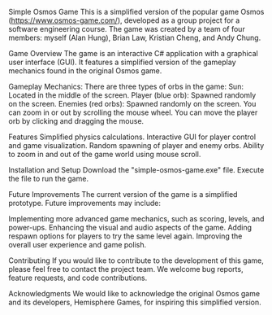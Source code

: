 Simple Osmos Game
This is a simplified version of the popular game Osmos (https://www.osmos-game.com/), developed as a group project for a software engineering course. 
The game was created by a team of four members: myself (Alan Hung), Brian Law, Kristian Cheng, and Andy Chung.

Game Overview
The game is an interactive C# application with a graphical user interface (GUI). It features a simplified version of the gameplay mechanics found in the original Osmos game.

Gameplay Mechanics:
There are three types of orbs in the game:
Sun: Located in the middle of the screen.
Player (blue orb): Spawned randomly on the screen.
Enemies (red orbs): Spawned randomly on the screen.
You can zoom in or out by scrolling the mouse wheel.
You can move the player orb by clicking and dragging the mouse.

Features
Simplified physics calculations.
Interactive GUI for player control and game visualization.
Random spawning of player and enemy orbs.
Ability to zoom in and out of the game world using mouse scroll.

Installation and Setup
Download the "simple-osmos-game.exe" file.
Execute the file to run the game.

Future Improvements
The current version of the game is a simplified prototype. Future improvements may include:

Implementing more advanced game mechanics, such as scoring, levels, and power-ups.
Enhancing the visual and audio aspects of the game.
Adding respawn options for players to try the same level again.
Improving the overall user experience and game polish.

Contributing
If you would like to contribute to the development of this game, please feel free to contact the project team. We welcome bug reports, feature requests, and code contributions.

Acknowledgments
We would like to acknowledge the original Osmos game and its developers, Hemisphere Games, for inspiring this simplified version.
